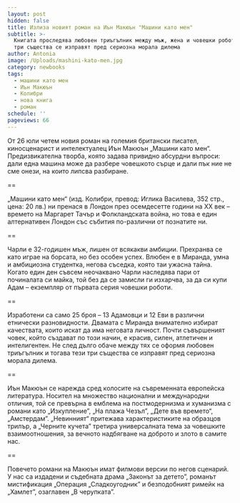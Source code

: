 ```yaml
---
layout: post
hidden: false
title: Излиза новият роман на Иън Макюън "Машини като мен"
subtitle: >-
  Книгата проследява любовен триъгълник между мъж, жена и човешки робот. Тези
  три същества се изправят пред сериозна морала дилема
author: Antonia
image: /Uploads/mashini-kato-men.jpg
category: newbooks
tags:
  - машини като мен
  - Иън Макюън
  - Колибри
  - нова книга
  - роман
schedule: ''
pageviews: 66
---
```

От 26 юли четем новия роман на големия британски писател, киносценарист и интелектуалец Иън Макюън „Машини като мен“. Предизвикателна творба, която задава привидно абсурдни въпроси: дали една машина може да разбере човешкото сърце и дали пък ние не сме онези, на които липсва разбиране.

\==

„Машини като мен“ (изд. Колибри, превод: Иглика Василева, 352 стр., цена: 20 лв.) ни пренася в Лондон през осемдесетте години на XX век – времето на Маргарет Тачър и Фолкландската война, но това е един алтернативен Лондон със събития по-различни от познатите ни. 

\==

Чарли е 32-годишен мъж, лишен от всякакви амбиции. Прехранва се като играе на борсата, но без особен успех. Влюбен е в Миранда, умна и амбициозна студентка, негова съседка, която таи ужасна тайна. Когато един ден съвсем неочаквано Чарли наследява пари от починалата си майка, той без да се замисли ги изхарчва, за да си купи Адам – екземпляр от първата серия човешки роботи. 

\==

Изработени са само 25 броя – 13 Адамовци и 12 Еви в различни етнически разновидности. Двамата с Миранда внимателно избират качествата, които искат да има неговата личност. Почти съвършеният човек, който създават по този начин, е красив, силен, атлетичен и интелигентен. Не след дълго обаче между тях се оформя любовен триъгълник и тогава тези три същества се изправят пред сериозна морала дилема.

\==

Иън Макюън се нарежда сред колосите на съвременната европейска литература. Носител на множество национални и международни отличия, той се превърна в емблема на постмодернизма и хуманизма с романи като „Изкупление”, „На плажа Чезъл”, „Дете във времето“, „Амстердам”. „Невинният“ притежава характеристиките на образцов трилър, а „Черните кучета” третира универсалната тема за човешките взаимоотношения, за вечното надбягване на доброто и злото в самите нас. 

\==

Повечето романи на Макюън имат филмови версии по негов сценарий. У нас са издадени и съдебната драма „Законът за детето”, романът мистификация „Операция „Сладкоугодник” и безподобният римейк на „Хамлет”, озаглавен „В черупката”.
